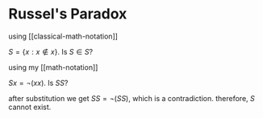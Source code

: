 # Russel's Paradox

using [[classical-math-notation]]

$S = \lbrace x : x \notin x \rbrace$. Is $S \in S$?

using my [[math-notation]]

$S x = \lnot (x x)$. Is $S S$?

after substitution we get $S S = \lnot (S S)$, which is a contradiction. therefore, $S$ cannot exist.

